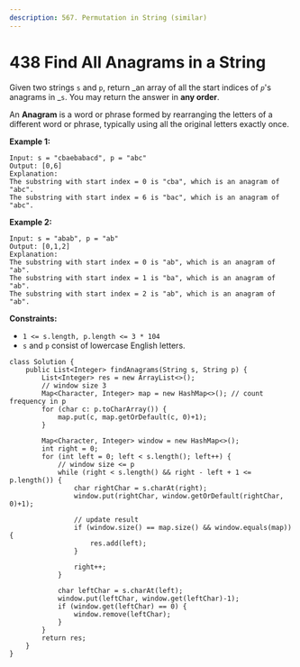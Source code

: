 ```yaml
---
description: 567. Permutation in String (similar)
---
```


# 438 Find All Anagrams in a String



Given two strings `s` and `p`, return _an array of all the start indices of _`p`_'s anagrams in _`s`. You may return the answer in **any order**.

An **Anagram** is a word or phrase formed by rearranging the letters of a different word or phrase, typically using all the original letters exactly once.

**Example 1:**

```
Input: s = "cbaebabacd", p = "abc"
Output: [0,6]
Explanation:
The substring with start index = 0 is "cba", which is an anagram of "abc".
The substring with start index = 6 is "bac", which is an anagram of "abc".
```

**Example 2:**

```
Input: s = "abab", p = "ab"
Output: [0,1,2]
Explanation:
The substring with start index = 0 is "ab", which is an anagram of "ab".
The substring with start index = 1 is "ba", which is an anagram of "ab".
The substring with start index = 2 is "ab", which is an anagram of "ab".
```

**Constraints:**

* `1 <= s.length, p.length <= 3 * 104`
* `s` and `p` consist of lowercase English letters.

```
class Solution {
    public List<Integer> findAnagrams(String s, String p) {
        List<Integer> res = new ArrayList<>();
        // window size 3
        Map<Character, Integer> map = new HashMap<>(); // count frequency in p
        for (char c: p.toCharArray()) {
            map.put(c, map.getOrDefault(c, 0)+1);
        }
        
        Map<Character, Integer> window = new HashMap<>();
        int right = 0;
        for (int left = 0; left < s.length(); left++) {
            // window size <= p
            while (right < s.length() && right - left + 1 <= p.length()) {
                char rightChar = s.charAt(right);
                window.put(rightChar, window.getOrDefault(rightChar, 0)+1);
                
                // update result
                if (window.size() == map.size() && window.equals(map)) {
                    res.add(left);
                }
                
                right++;
            }
            
            char leftChar = s.charAt(left);
            window.put(leftChar, window.get(leftChar)-1);
            if (window.get(leftChar) == 0) {
                window.remove(leftChar);
            }
        }
        return res;
    }
}
```
